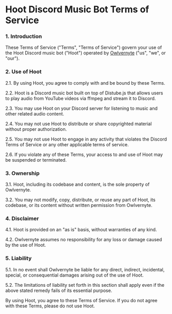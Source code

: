 # Hoot Discord Music Bot Terms of Service

### 1. Introduction

These Terms of Service ("Terms", "Terms of Service") govern your use of the Hoot Discord music bot ("Hoot") operated by [Owlvernyte](https://github.com/Owlvernyte) ("us", "we", or "our").

### 2. Use of Hoot

2.1. By using Hoot, you agree to comply with and be bound by these Terms.

2.2. Hoot is a Discord music bot built on top of Distube.js that allows users to play audio from YouTube videos via ffmpeg and stream it to Discord.

2.3. You may use Hoot on your Discord server for listening to music and other related audio content.

2.4. You may not use Hoot to distribute or share copyrighted material without proper authorization.

2.5. You may not use Hoot to engage in any activity that violates the Discord Terms of Service or any other applicable terms of service.

2.6. If you violate any of these Terms, your access to and use of Hoot may be suspended or terminated.

### 3. Ownership

3.1. Hoot, including its codebase and content, is the sole property of Owlvernyte.

3.2. You may not modify, copy, distribute, or reuse any part of Hoot, its codebase, or its content without written permission from Owlvernyte.

### 4. Disclaimer

4.1. Hoot is provided on an "as is" basis, without warranties of any kind.

4.2. Owlvernyte assumes no responsibility for any loss or damage caused by the use of Hoot.

### 5. Liability

5.1. In no event shall Owlvernyte be liable for any direct, indirect, incidental, special, or consequential damages arising out of the use of Hoot.

5.2. The limitations of liability set forth in this section shall apply even if the above stated remedy fails of its essential purpose.

By using Hoot, you agree to these Terms of Service. If you do not agree with these Terms, please do not use Hoot.
